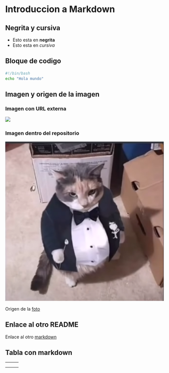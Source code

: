 # Introduccion a Markdown

## Negrita y cursiva

* Esto esta en **negrita** 
* Esto esta en *cursiva*

## Bloque de codigo

```bash
#!/bin/bash
echo "Hola mundo"
```
<!-- Esto es un bloque de codigo bash -->

## Imagen y origen de la imagen

### Imagen con URL externa

![](https://encrypted-tbn0.gstatic.com/images?q=tbn:ANd9GcSsyxD3bl9pQT17gNBC4vgORAKYLeBbTT-oIrBZY-29pf5Tg6V0kc3jxD6N_jg8slRWhTw&usqp=CAU)

### Imagen dentro del repositorio
![](image/gato_empresario.png)

Origen de la [foto](https://www.reddit.com/r/DylanteroYT/comments/ni9o2l/corte_empresario/)

## Enlace al otro README

Enlace al otro [markdown](/README.MD)


## Tabla con markdown

|   |   |   |
|---|---|---|
|   |   |   |
|   |   |   |
|   |   |   |